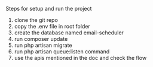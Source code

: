 Steps for setup and run the project

1. clone the git repo
2. copy the .env file in root folder
3. create the database named email-scheduler
4. run composer update
5. run php artisan migrate
6. run php artisan queue:listen command
7. use the apis mentioned in the doc and check the flow
